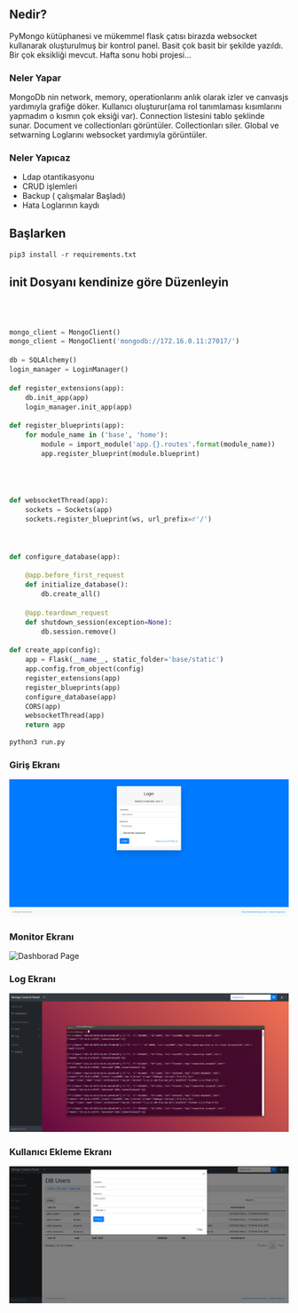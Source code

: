 ## Nedir?

PyMongo kütüphanesi ve mükemmel flask çatısı birazda websocket kullanarak oluşturulmuş bir kontrol panel. Basit çok basit bir şekilde yazıldı. Bir çok eksikliği mevcut. Hafta sonu hobi projesi...

### Neler Yapar

MongoDb nin network, memory, operationlarını anlık olarak izler ve canvasjs yardımıyla grafiğe döker. Kullanıcı oluşturur(ama rol tanımlaması kısımlarını yapmadım o kısmın çok eksiği var). Connection listesini tablo şeklinde sunar. Document ve collectionları görüntüler. Collectionları siler. Global ve setwarning Loglarını websocket yardımıyla görüntüler.

### Neler Yapıcaz

- Ldap otantikasyonu
- CRUD işlemleri
- Backup ( çalışmalar Başladı)
- Hata Loglarının kaydı

## Başlarken

```markdown
pip3 install -r requirements.txt

```

## init Dosyanı kendinize göre Düzenleyin
```python



mongo_client = MongoClient()
mongo_client = MongoClient('mongodb://172.16.0.11:27017/')

db = SQLAlchemy()
login_manager = LoginManager()

def register_extensions(app):
    db.init_app(app)
    login_manager.init_app(app)

def register_blueprints(app):
    for module_name in ('base', 'home'):
        module = import_module('app.{}.routes'.format(module_name))
        app.register_blueprint(module.blueprint)




def websocketThread(app):
    sockets = Sockets(app)
    sockets.register_blueprint(ws, url_prefix=r'/')



def configure_database(app):

    @app.before_first_request
    def initialize_database():
        db.create_all()

    @app.teardown_request
    def shutdown_session(exception=None):
        db.session.remove()

def create_app(config):
    app = Flask(__name__, static_folder='base/static')
    app.config.from_object(config)
    register_extensions(app)
    register_blueprints(app)
    configure_database(app)
    CORS(app)
    websocketThread(app)
    return app


```

```sh
python3 run.py
```
###  Giriş Ekranı
![Login Page](giriş.png)

###  Monitor Ekranı
![Dashborad Page](dashboard.png)

###  Log Ekranı
![Log Page](log.png)

### Kullanıcı Ekleme Ekranı
![User Page](user.png)



